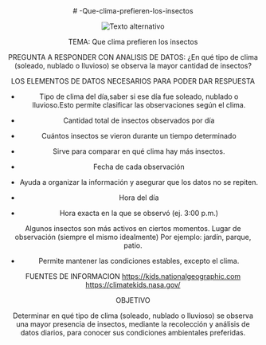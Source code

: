 <div align="center">
# -Que-clima-prefieren-los-insectos

![Texto alternativo](https://www.tipos.co/wp-content/uploads/2015/01/insectos.jpg)

TEMA:
Que clima prefieren los insectos

PREGUNTA A RESPONDER CON ANALISIS DE DATOS:
¿En qué tipo de clima (soleado, nublado o lluvioso) se observa la mayor cantidad de insectos?

LOS ELEMENTOS DE DATOS NECESARIOS PARA PODER DAR RESPUESTA

- Tipo de clima del día,saber si ese día fue soleado, nublado o lluvioso.Esto permite clasificar las observaciones según el clima.
  
- Cantidad total de insectos observados por día

- Cuántos insectos se vieron durante un tiempo determinado 

- Sirve para comparar en qué clima hay más insectos.

- Fecha de cada observación
  
- Ayuda a organizar la información y asegurar que los datos no se repiten.

- Hora del día

- Hora exacta en la que se observó (ej. 3:00 p.m.)

Algunos insectos son más activos en ciertos momentos.
Lugar de observación (siempre el mismo idealmente)
Por ejemplo: jardín, parque, patio.

- Permite mantener las condiciones estables, excepto el clima.

FUENTES DE INFORMACION 
https://kids.nationalgeographic.com
https://climatekids.nasa.gov/

OBJETIVO

Determinar en qué tipo de clima (soleado, nublado o lluvioso) se observa una mayor presencia de insectos, mediante la recolección y análisis de datos diarios, para conocer sus condiciones ambientales preferidas.


</div>


